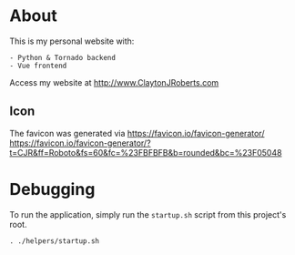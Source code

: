 # About

This is my personal website with:

    - Python & Tornado backend
    - Vue frontend

Access my website at <http://www.ClaytonJRoberts.com>

## Icon

The favicon was generated via <https://favicon.io/favicon-generator/>
<https://favicon.io/favicon-generator/?t=CJR&ff=Roboto&fs=60&fc=%23FBFBFB&b=rounded&bc=%23F05048>

# Debugging

To run the application, simply run the `startup.sh` script from this project's root.

```shell
. ./helpers/startup.sh
```
